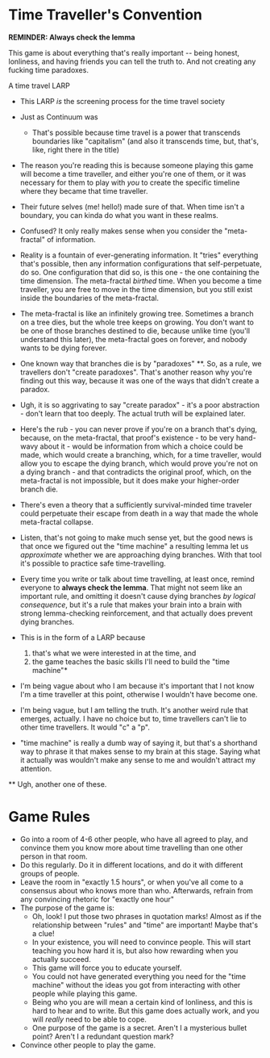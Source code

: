
# Time Traveller's Convention

**REMINDER: Always check the lemma**

This game is about everything that's really important -- being honest, lonliness, and having friends you can tell the truth to. And not creating any fucking time paradoxes.

A time travel LARP
 * This LARP *is* the screening process for the time travel society
 * Just as Continuum was
   * That's possible because time travel is a power that transcends boundaries like "capitalism" (and also it transcends time, but, that's, like, right there in the title)
 * The reason you're reading this is because someone playing this game will become a time traveller, and either you're one of them, or it was necessary for them to play with *you* to create the specific timeline where they became that time traveller.
 * Their future selves (me! hello!) made sure of that. When time isn't a boundary, you can kinda do what you want in these realms.
 * Confused? It only really makes sense when you consider the "meta-fractal" of information.
 * Reality is a fountain of ever-generating information.  It "tries" everything that's possible, then any information configurations that self-perpetuate, do so. One configuration that did so, is this one - the one containing the time dimension. The meta-fractal *birthed* time. When you become a time traveller, you are free to move in the time dimension, but you still exist inside the boundaries of the meta-fractal.
 * The meta-fractal is like an infinitely growing tree. Sometimes a branch on a tree dies, but the whole tree keeps on growing. You don't want to be one of those branches destined to die, because unlike time (you'll understand this later), the meta-fractal goes on forever, and nobody wants to be dying forever.
 * One known way that branches die is by "paradoxes" \*\*. So, as a rule, we travellers don't "create paradoxes". That's another reason why you're finding out this way, because it was one of the ways that didn't create a paradox.
 * Ugh, it is so aggrivating to say "create paradox" - it's a poor abstraction - don't learn that too deeply.  The actual truth will be explained later.
 * Here's the rub - you can never prove if you're on a branch that's dying, because, on the meta-fractal, that proof's existence - to be very hand-wavy about it - would be information from which a choice could be made, which would create a branching, which, for a time traveller, would allow you to escape the dying branch, which would prove you're not on a dying branch - and that contradicts the original proof, which, on the meta-fractal is not impossible, but it does make your higher-order branch die.
 * There's even a theory that a sufficiently survival-minded time traveler could perpetuate their escape from death in a way that made the whole meta-fractal collapse.
 * Listen, that's not going to make much sense yet, but the good news is that once we figured out the "time machine" a resulting lemma let us *approximate* whether we are approaching dying branches. With that tool it's possible to practice safe time-travelling.
 * Every time you write or talk about time travelling, at least once, remind everyone to **always check the lemma**. That might not seem like an important rule, and omitting it doesn't cause dying branches *by logical consequence*, but it's a rule that makes your brain into a brain with strong lemma-checking reinforcement, and that actually does prevent dying branches.
 * This is in the form of a LARP because
   1. that's what we were interested in at the time, and
   2. the game teaches the basic skills I'll need to build the "time machine"\*
 * I'm being vague about who I am because it's important that I not know I'm a time traveller at this point, otherwise I wouldn't have become one.
 * I'm being vague, but I am telling the truth. It's another weird rule that emerges, actually. I have no choice but to, time travellers can't lie to other time travellers. It would "c" a "p".


* "time machine" is really a dumb way of saying it, but that's a shorthand way to phrase it that makes sense to my brain at this stage. Saying what it actually was wouldn't make any sense to me and wouldn't attract my attention.

** Ugh, another one of these.



# Game Rules

 * Go into a room of 4-6 other people, who have all agreed to play, and convince them you know more about time travelling than one other person in that room.
 * Do this regularly.  Do it in different locations, and do it with different groups of people.
 * Leave the room in "exactly 1.5 hours", or when you've all come to a consensus about who knows more than who. Afterwards, refrain from any convincing rhetoric for "exactly one hour"
 * The purpose of the game is:
   * Oh, look!  I put those two phrases in quotation marks! Almost as if the relationship between "rules" and "time" are important!  Maybe that's a clue!
   * In your existence, you will need to convince people. This will start teaching you how hard it is, but also how rewarding when you actually succeed.
   * This game will force you to educate yourself.
   * You could not have generated everything you need for the "time machine" without the ideas you got from interacting with other people while playing this game.
   * Being who you are will mean a certain kind of lonliness, and this is hard to hear and to write. But this game does actually work, and you will *really* need to be able to cope.
   * One purpose of the game is a secret. Aren't I a mysterious bullet point? Aren't I a redundant question mark?
 * Convince other people to play the game.

